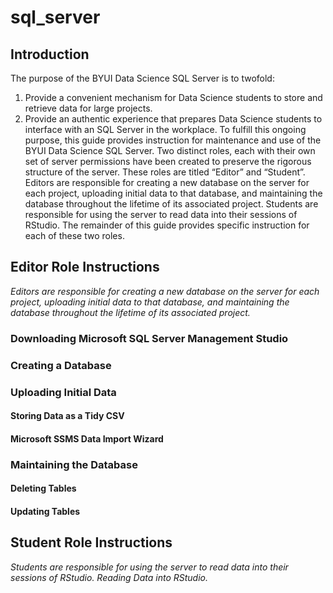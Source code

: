 # sql_server

## Introduction
The purpose of the BYUI Data Science SQL Server is to twofold:
1.	Provide a convenient mechanism for Data Science students to store and retrieve data for large projects.
2.	Provide an authentic experience that prepares Data Science students to interface with an SQL Server in the workplace.
To fulfill this ongoing purpose, this guide provides instruction for maintenance and use of the BYUI Data Science SQL Server. Two distinct roles, each with their own set of server permissions have been created to preserve the rigorous structure of the server. These roles are titled “Editor” and “Student”. Editors are responsible for creating a new database on the server for each project, uploading initial data to that database, and maintaining the database throughout the lifetime of its associated project. Students are responsible for using the server to read data into their sessions of RStudio. The remainder of this guide provides specific instruction for each of these two roles.


## Editor Role Instructions
*Editors are responsible for creating a new database on the server for each project, uploading initial data to that database, and maintaining the database throughout the lifetime of its associated project.*

### Downloading Microsoft SQL Server Management Studio
### Creating a Database

### Uploading Initial Data
#### Storing Data as a Tidy CSV

#### Microsoft SSMS Data Import Wizard

### Maintaining the Database
#### Deleting Tables

#### Updating Tables


## Student Role Instructions
*Students are responsible for using the server to read data into their sessions of RStudio.
Reading Data into RStudio.*
